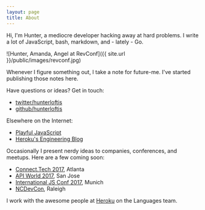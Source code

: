 ```yaml
---
layout: page
title: About
---
```


Hi, I'm Hunter, a mediocre developer hacking away at hard problems.
I write a lot of JavaScript, bash, markdown, and - lately - Go.

![Hunter, Amanda, Angel at RevConf]({{ site.url }}/public/images/revconf.jpg)

Whenever I figure something out, I take a note for future-me.
I've started publishing those notes here.

Have questions or ideas? Get in touch:

- [twitter/hunterloftis](https://twitter.com/HunterLoftis)
- [github/hunterloftis](https://github.com/hunterloftis)

Elsewhere on the Internet:

- [Playful JavaScript](http://www.playfuljs.com/)
- [Heroku's Engineering Blog](https://blog.heroku.com/node-habits-2016)

Occasionally I present nerdy ideas to companies, conferences, and meetups.
Here are a few coming soon:

- [Connect.Tech 2017](http://connect.tech/), Atlanta
- [API World 2017](https://apiworld2017.sched.com/event/9769b03206acb36f44528f3ff2554f73), San Jose
- [International JS Conf 2017](https://javascript-conference.com/node-js/production-ready-node-js/), Munich
- [NCDevCon](http://ncdevcon.com/), Raleigh

I work with the awesome people at [Heroku](https://heroku.com) on the Languages team.